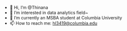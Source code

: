 - 👋 Hi, I’m @Thinana
- 👀 I’m interested in data analytics field~
- 🌱 I’m currently an MSBA student at Columbia University
- 📫 How to reach me: hl3419@columbia.edu

<!---
Thinana/Thinana is a ✨ special ✨ repository because its `README.md` (this file) appears on your GitHub profile.
You can click the Preview link to take a look at your changes.
--->
